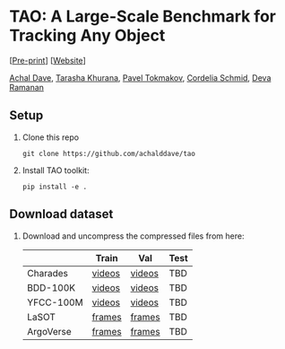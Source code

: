 # TAO: A Large-Scale Benchmark for Tracking Any Object

[[Pre-print]()] [[Website](http://taodataset.org)]

[Achal Dave](http://www.achaldave.com/), [Tarasha Khurana](http://www.cs.cmu.edu/~tkhurana/), [Pavel Tokmakov](https://pvtokmakov.github.io/home/), [Cordelia Schmid](https://thoth.inrialpes.fr/~schmid/), [Deva Ramanan](http://www.cs.cmu.edu/~deva/)

## Setup

1. Clone this repo
    ```
    git clone https://github.com/achalddave/tao
    ```
1. Install TAO toolkit:
    ```
    pip install -e .
    ```

## Download dataset

1. Download and uncompress the compressed files from here:

    |           | Train | Val | Test |
    |-----------|-------|-----|------|
    | Charades  | [videos](https://drive.google.com/open?id=12dCphuV-ByVvktkuYFjYl_ZJ1ZVonBjy) | [videos](https://drive.google.com/open?id=1cjrxbf-wA8fxJ2AiHZeLmACZrqF4uPKb) | TBD |
    | BDD-100K  | [videos](https://drive.google.com/open?id=191QRs4O11EKHnDoscWws2g8BPiT35yZC) | [videos](https://drive.google.com/open?id=1zpoYCSU4SxIu35tZ1QpfZPpYMu8Kz2o2) | TBD |
    | YFCC-100M | [videos](https://drive.google.com/open?id=1j6hdIIFIBwRUthe2kozdB5QvcoBL_-eS) | [videos](https://drive.google.com/open?id=1Eh81fksBo5YwslblsRYib6-Dmy0KfF2k) | TBD |
    | LaSOT     | [frames](https://drive.google.com/open?id=1L0UUX_H7X1GGNt28v9I-g7UYRU1fHpaR) | [frames](https://drive.google.com/open?id=1UjLW_-0V3niEIyWhKJv0tSxzPaKr8264) | TBD |
    | ArgoVerse | [frames](https://drive.google.com/open?id=1jVhCHmaeFXJ6Vzbcn4LR_HqkVvTa2YHN) | [frames](https://drive.google.com/open?id=1iUyNg0XuruCizvcoiYyEUioK6_gThmqv) | TBD |
